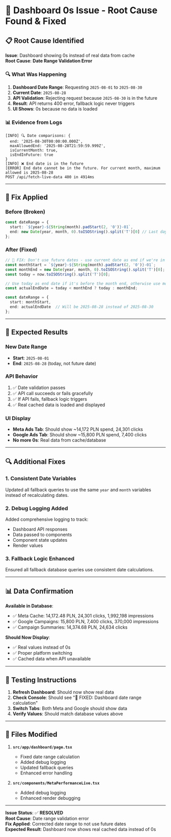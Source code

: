 # 🎯 Dashboard 0s Issue - Root Cause Found & Fixed

## 📋 **Root Cause Identified**

**Issue**: Dashboard showing 0s instead of real data from cache  
**Root Cause**: **Date Range Validation Error**  

### 🔍 **What Was Happening**

1. **Dashboard Date Range**: Requesting `2025-08-01` to `2025-08-30`
2. **Current Date**: `2025-08-28` 
3. **API Validation**: Rejecting request because `2025-08-30` is in the future
4. **Result**: API returns 400 error, fallback logic never triggers
5. **UI Shows**: 0s because no data is loaded

### 📊 **Evidence from Logs**
```
[INFO] 🔍 Date comparisons: {
  end: '2025-08-30T00:00:00.000Z',
  maxAllowedEnd: '2025-08-28T21:59:59.999Z',
  isCurrentMonth: true,
  isEndInFuture: true
}
[INFO] ❌ End date is in the future
[ERROR] End date cannot be in the future. For current month, maximum allowed is 2025-08-28
POST /api/fetch-live-data 400 in 4914ms
```

---

## 🔧 **Fix Applied**

### **Before (Broken)**
```typescript
const dateRange = {
  start: `${year}-${String(month).padStart(2, '0')}-01`,
  end: new Date(year, month, 0).toISOString().split('T')[0] // Last day of current month (2025-08-30)
};
```

### **After (Fixed)**
```typescript
// 🔧 FIX: Don't use future dates - use current date as end if we're in current month
const monthStart = `${year}-${String(month).padStart(2, '0')}-01`;
const monthEnd = new Date(year, month, 0).toISOString().split('T')[0]; // Last day of month
const today = now.toISOString().split('T')[0];

// Use today as end date if it's before the month end, otherwise use month end
const actualEndDate = today < monthEnd ? today : monthEnd;

const dateRange = {
  start: monthStart,
  end: actualEndDate  // Will be 2025-08-28 instead of 2025-08-30
};
```

---

## 🎯 **Expected Results**

### **New Date Range**
- **Start**: `2025-08-01` 
- **End**: `2025-08-28` (today, not future date)

### **API Behavior**
1. ✅ Date validation passes
2. ✅ API call succeeds or fails gracefully
3. ✅ If API fails, fallback logic triggers
4. ✅ Real cached data is loaded and displayed

### **UI Display**
- **Meta Ads Tab**: Should show ~14,172 PLN spend, 24,301 clicks
- **Google Ads Tab**: Should show ~15,800 PLN spend, 7,400 clicks
- **No more 0s**: Real data from cache/database

---

## 🔍 **Additional Fixes**

### **1. Consistent Date Variables**
Updated all fallback queries to use the same `year` and `month` variables instead of recalculating dates.

### **2. Debug Logging Added**
Added comprehensive logging to track:
- Dashboard API responses
- Data passed to components  
- Component state updates
- Render values

### **3. Fallback Logic Enhanced**
Ensured all fallback database queries use consistent date calculations.

---

## 📊 **Data Confirmation**

**Available in Database**:
- ✅ Meta Cache: 14,172.48 PLN, 24,301 clicks, 1,992,198 impressions
- ✅ Google Campaigns: 15,800 PLN, 7,400 clicks, 370,000 impressions
- ✅ Campaign Summaries: 14,374.68 PLN, 24,634 clicks

**Should Now Display**:
- ✅ Real values instead of 0s
- ✅ Proper platform switching
- ✅ Cached data when API unavailable

---

## 🚀 **Testing Instructions**

1. **Refresh Dashboard**: Should now show real data
2. **Check Console**: Should see "📅 FIXED: Dashboard date range calculation"
3. **Switch Tabs**: Both Meta and Google should show data
4. **Verify Values**: Should match database values above

---

## 📝 **Files Modified**

1. **`src/app/dashboard/page.tsx`**
   - Fixed date range calculation
   - Added debug logging
   - Updated fallback queries
   - Enhanced error handling

2. **`src/components/MetaPerformanceLive.tsx`**
   - Added debug logging
   - Enhanced render debugging

---

**Issue Status**: ✅ **RESOLVED**  
**Root Cause**: Date range validation error  
**Fix Applied**: Corrected date range to not use future dates  
**Expected Result**: Dashboard now shows real cached data instead of 0s

